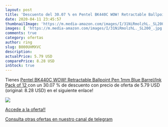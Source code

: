 ```yaml
---
layout: post
title: 'Descuento del 30.07 % en Pentel BK440C WOW! Retractable Ballpoint'
date: 2020-04-11 23:45:57
thumbnailImage: 'https://m.media-amazon.com/images/I/31NiRmolzhL._SL200_.jpg'
images: [ 'https://m.media-amazon.com/images/I/31NiRmolzhL._SL200_.jpg' ]
comments: true
category: ofertas
author: ring
slug: B000UHMXVC
description:
actualPrice: 5.79 USD
comparePrice: 8.28 USD
inStock: true
---
```


Tienes [Pentel BK440C WOW! Retractable Ballpoint Pen  1mm  Blue Barrel/Ink  Pack of 12 ](https://www.amazon.com/dp/B000UHMXVC/?tag=redken08-20) con un 30.07 % de descuento con precio de oferta de 5.79 USD (original: 8.28 USD) en el siguiente enlace!

[![](https://m.media-amazon.com/images/I/31NiRmolzhL._SL200_.jpg)](https://www.amazon.com/dp/B000UHMXVC/?tag=redken08-20)

[Accede a la oferta!!](https://www.amazon.com/dp/B000UHMXVC/?tag=redken08-20)

[Consulta otras ofertas en nuestro canal de telegram](https://t.me/s/ofertas25)
